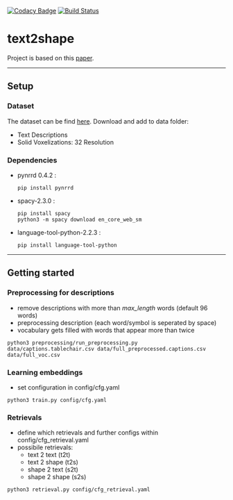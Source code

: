 [![Codacy Badge](https://api.codacy.com/project/badge/Grade/bf077e8ef1c64c1da2a5f4e804f86b62)](https://app.codacy.com/manual/maxim0815/text2shape?utm_source=github.com&utm_medium=referral&utm_content=maxim0815/text2shape&utm_campaign=Badge_Grade_Dashboard)
[![Build Status](https://travis-ci.org/maxim0815/text2shape.svg?branch=master)](https://travis-ci.org/maxim0815/text2shape)

# text2shape

Project is based on this [paper](https://arxiv.org/abs/1803.08495).
___
## Setup

### Dataset

The dataset can be find [here](http://text2shape.stanford.edu/).
Download and add to data folder:
* Text Descriptions
* Solid Voxelizations: 32 Resolution

### Dependencies
* pynrrd 0.4.2 :
  ```
  pip install pynrrd
  ```

* spacy-2.3.0 :
  ```
  pip install spacy
  python3 -m spacy download en_core_web_sm
  ```

* language-tool-python-2.2.3 :
  ```
  pip install language-tool-python
  ```
___
## Getting started

### Preprocessing for descriptions

* remove descriptions with more than *max_length* words (default 96 words)
* preprocessing description (each word/symbol is seperated by space)
* vocabulary gets filled with words that appear more than twice

```
python3 preprocessing/run_preprocessing.py data/captions.tablechair.csv data/full_preprocessed.captions.csv data/full_voc.csv
```

### Learning embeddings

* set configuration in config/cfg.yaml

```
python3 train.py config/cfg.yaml
```


### Retrievals

* define which retrievals and further configs within config/cfg_retrieval.yaml
* possibile retrievals:
  * text 2 text   (t2t)
  * text 2 shape  (t2s)
  * shape 2 text  (s2t)
  * shape 2 shape (s2s)

```
python3 retrieval.py config/cfg_retrieval.yaml
```